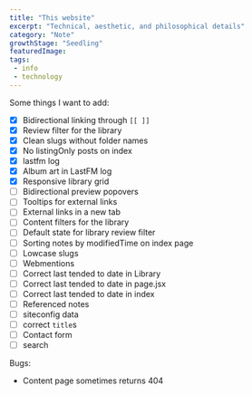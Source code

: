 ```yaml
---
title: "This website" 
excerpt: "Technical, aesthetic, and philosophical details"
category: "Note"
growthStage: "Seedling"
featuredImage: 
tags:
 - info
 - technology
---
```

Some things I want to add:
- [x] Bidirectional linking through `[[ ]]`
- [x] Review filter for the library
- [x] Clean slugs without folder names
- [x] No listingOnly posts on index
- [x] lastfm log
- [x] Album art in LastFM log
- [x] Responsive library grid 
- [ ] Bidirectional preview popovers
- [ ] Tooltips for external links
- [ ] External links in a new tab
- [ ] Content filters for the library 
- [ ] Default state for library review filter
- [ ] Sorting notes by modifiedTime on index page  
- [ ] Lowcase slugs
- [ ] Webmentions
- [ ] Correct last tended to date in Library
- [ ] Correct last tended to date in page.jsx
- [ ] Correct last tended to date in index
- [ ] Referenced notes
- [ ] siteconfig data
- [ ] correct `title`s 
- [ ] Contact form
- [ ] search

Bugs:
- Content page sometimes returns 404